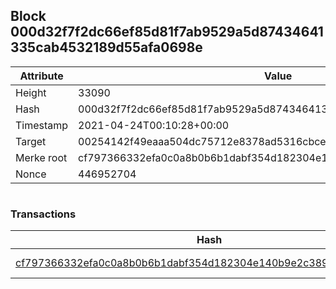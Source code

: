 ## Block 000d32f7f2dc66ef85d81f7ab9529a5d87434641335cab4532189d55afa0698e

Attribute | Value
--- | ---
Height | 33090
Hash | 000d32f7f2dc66ef85d81f7ab9529a5d87434641335cab4532189d55afa0698e
Timestamp | 2021-04-24T00:10:28+00:00
Target | 00254142f49eaaa504dc75712e8378ad5316cbcead634704b3734b6271167cc4
Merke root | cf797366332efa0c0a8b0b6b1dabf354d182304e140b9e2c389f2f025636fa82
Nonce | 446952704

```

```

### Transactions

Hash | Amount
--- | ---
[cf797366332efa0c0a8b0b6b1dabf354d182304e140b9e2c389f2f025636fa82](cf797366332efa0c0a8b0b6b1dabf354d182304e140b9e2c389f2f025636fa82.md) | 10.00000000 SKEPTI 

